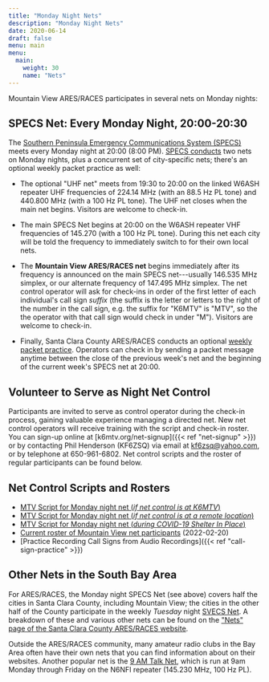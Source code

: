 ```yaml
---
title: "Monday Night Nets"
description: "Monday Night Nets"
date: 2020-06-14
draft: false
menu: main
menu:
  main:
    weight: 30
    name: "Nets"
---
```

Mountain View ARES/RACES participates in several nets on Monday nights:

## SPECS Net: Every Monday Night, 20:00-20:30

The [Southern Peninsula Emergency Communications System (SPECS)](http://www.specsnet.org/) meets every Monday night at
20:00 (8:00 PM). [SPECS conducts](https://www.specsnet.org/monday-night-net) two nets on Monday nights, plus a concurrent set of city-specific nets; there's an optional weekly packet practice as well:

- The optional "UHF net" meets from 19:30 to 20:00 on the linked W6ASH repeater UHF frequencies of 224.14 MHz (with
an 88.5 Hz PL tone) and 440.800 MHz (with a 100 Hz PL tone). The UHF net closes when the main net begins.
Visitors are welcome to check-in.

- The main SPECS Net begins at 20:00 on the W6ASH repeater VHF frequencies of 145.270 (with a 100 Hz PL tone). During
this net each city will be told the frequency to immediately switch to for their own local nets.

- The **Mountain View ARES/RACES net** begins immediately after its frequency is announced on the main SPECS
net---usually 146.535 MHz simplex, or our alternate frequency of 147.495 MHz simplex. The net control operator
will ask for check-ins in order of the first letter of each individual's call sign _suffix_ (the suffix is the letter or
letters to the right of the number in the call sign, e.g. the suffix for "K6MTV" is "MTV", so the the operator with
that call sign would check in under "M"). Visitors are welcome to check-in.

- Finally, Santa Clara County ARES/RACES conducts an optional
[weekly packet practice](https://www.scc-ares-races.org/data/packet/weekly-packet-practice.html). Operators
can check in by sending a packet message anytime between the close of the previous week's net and the beginning
of the current week's SPECS net at 20:00.

## Volunteer to Serve as Night Net Control

Participants are invited to serve as control operator during the check-in process, gaining valuable experience
managing a directed net. New net control operators will receive training with the script and check-in roster.
You can sign-up online at [k6mtv.org/net-signup]({{< ref "net-signup" >}}) or by contacting
Phil Henderson (KF6ZSQ) via email at kf6zsq@yahoo.com, or by telephone at 650-961-6802. Net control
scripts and the roster of regular participants can be found below.

## Net Control Scripts and Rosters

- [MTV Script for Monday night net (*if net control is at K6MTV*)](MTV_SPECS_Script_K6MTV_2017052317.pdf)
- [MTV Script for Monday night net (*if net control is at a remote location*)](MTV_SPECS_Script_Remote_20170523.pdf)
- [MTV Script for Monday night net (*during COVID-19 Shelter In Place*)](MTV_SPECS_Script_SIP_20200601.pdf)
- [Current roster of Mountain View net participants](20220220-mtv-roster.pdf) (2022-02-20)
- [Practice Recording Call Signs from Audio Recordings]({{< ref "call-sign-practice" >}})

## Other Nets in the South Bay Area

For ARES/RACES, the Monday night SPECS Net (see above) covers half the cities in Santa Clara
County, including Mountain View; the cities in the other half of the County participate in the weekly *Tuesday*
night [SVECS Net](http://www.svecs.net/). A breakdown of these and various other nets can be found on the
["Nets" page of the Santa Clara County ARES/RACES website](https://www.scc-ares-races.org/nets.html).

Outside the ARES/RACES community, many amateur radio clubs in the Bay Area often have their own nets that you
can find information about on their websites. Another popular net is the [9 AM Talk Net](http://www.9amtalk.net/),
which is run at 9am Monday through Friday on the N6NFI repeater (145.230 MHz, 100 Hz PL).
